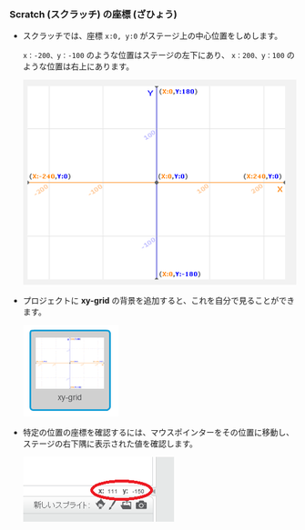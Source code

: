 ### Scratch (スクラッチ) の座標 (ざひょう)

+ スクラッチでは、座標 `x:0, y:0` がステージ上の中心位置をしめします。
    
    `x：-200、y：-100` のような位置はステージの左下にあり、 `x：200、y：100` のような位置は右上にあります。
    
    ![Stage coordinates](images/coordinates-stage.png)

+ プロジェクトに **xy-grid** の背景を追加すると、これを自分で見ることができます。
    
    ![ステージの座標](images/coordinates-backdrop.png)

+ 特定の位置の座標を確認するには、マウスポインターをその位置に移動し、ステージの右下隅に表示された値を確認します。
    
    ![座標値](images/coordinates-xy-example.png)